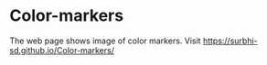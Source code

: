 # Color-markers
The web page shows image of color markers.
Visit https://surbhi-sd.github.io/Color-markers/
